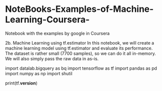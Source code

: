 # NoteBooks-Examples-of-Machine-Learning-Coursera-
Notebook with the examples by google in Coursera

2b. Machine Learning using tf.estimator
In this notebook, we will create a machine learning model using tf.estimator and evaluate its performance. The dataset is rather small (7700 samples), so we can do it all in-memory. We will also simply pass the raw data in as-is.

import datalab.bigquery as bq
import tensorflow as tf
import pandas as pd
import numpy as np
import shutil

print(tf.__version__)
